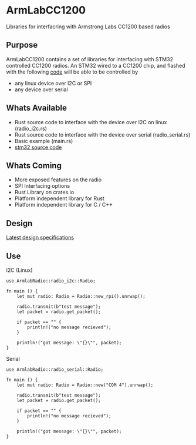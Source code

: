 # ArmLabCC1200
Libraries for interfacring with Armstrong Labs CC1200 based radios

## Purpose
ArmLabCC1200 contains a set of libraries for interfacing with STM32 controlled CC1200 radios. An STM32 wired to a CC1200 chip, and flashed with the following [code](https://github.com/explosion33/CC1200stm32) will be able to be controlled by
* any linux device over I2C or SPI
* any device over serial

## Whats Available
* Rust source code to interface with the device over I2C on linux (radio_i2c.rs)
* Rust source code to interface with the device over serial (radio_serial.rs)
* Basic example (main.rs)
* [stm32 source code](https://github.com/explosion33/CC1200stm32)

## Whats Coming
* More exposed features on the radio
* SPI Interfacing options
* Rust Library on crates.io
* Platform independent library for Rust
* Platform independent library for C / C++


## Design
[Latest design specifications](https://ethana.notion.site/CC1200-Radio-06d342126b2041b483d045ed1dcfd178)


## Use
I2C (Linux)
```
use ArmlabRadio::radio_i2c::Radio;

fn main () {
    let mut radio: Radio = Radio::new_rpi().unrwap();
    
    radio.transmit(b"test message");
    let packet = radio.get_packet();

    if packet == "" {
        println!("no message recieved");
    }

    println!("got message: \"{}\"", packet);
}
```

Serial
```
use ArmlabRadio::radio_serial::Radio;

fn main () {
    let mut radio: Radio = Radio::new("COM 4").unrwap();
    
    radio.transmit(b"test message");
    let packet = radio.get_packet();

    if packet == "" {
        println!("no message recieved");
    }

    println!("got message: \"{}\"", packet);
}
```